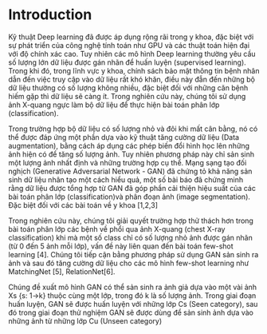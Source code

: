 # Introduction



Kỹ thuật Deep learning đã được áp dụng rộng rãi trong y khoa, đặc biệt với sự phát triển của công nghệ tính toán như GPU và các thuật toán hiện đại với độ chính xác cao. Tuy nhiên các mô hình Deep learning thường yêu cầu số lượng lớn dữ liệu được gán nhãn để huấn luyện (supervised learning). Trong khi đó, trong lĩnh vực y khoa, chính sách bảo mật thông tin bệnh nhân dẫn đến việc truy cập vào dữ liệu rất khó khăn, điều này đẫn đến những bộ dữ liệu thường có số lượng không nhiều, đặc biệt đối với những căn bệnh hiếm gặp thì dữ liệu sẽ càng ít. Trong nghiên cứu này, chúng tôi sử dụng ảnh X-quang ngực làm bộ dữ liệu để thực hiện bài toán phân lớp (classification).

Trong trường hợp bộ dữ liệu có số lượng nhỏ và đôi khi mất cân bằng, nó có thể được đáp ứng một phần dựa vào kỹ thuật tăng cường dữ liệu (Data augmentation), bằng cách áp dụng các phép biến đổi hình học lên những ảnh hiện có để tăng số lượng ảnh. Tuy nhiên phương pháp này chỉ sản sinh một lượng ảnh nhất định và những trường hợp cụ thể. Mạng sạng tạo đối nghịch (Generative Adversarial Network - GAN) đã chứng tỏ khả năng sản sinh dữ liệu nhân tạo một cách hiểu quả, một số bài báo đã chứng minh rằng dữ liệu được tổng hợp từ GAN đã góp phần cải thiện hiệu suất của các bài toán phân lớp (classification)và phân đoạn ảnh (image segmentation). Đặc biệt đối với các bài toán về y khoa [1,2,3]

Trong nghiên cứu này, chúng tôi giải quyết trường hợp thử thách hơn trong bài toán phân lớp các bệnh về phổi qua ảnh X-quang (chest X-ray classification) khi mà một số class chỉ có số lượng nhỏ ảnh được gán nhãn (từ 0 đến 5 ảnh mỗi lớp), vấn đề này liên quan đến bài toán few-shot learning [4]. Chúng tôi tiếp cận bằng phương pháp sử dụng GAN sản sinh ra ảnh và sau đó tăng cường dữ liệu cho các mô hình few-shot learning như MatchingNet [5], RelationNet[6]. 

Chúng đề xuất mô hình GAN có thể sản sinh ra ảnh giả dựa vào một vài ảnh Xs {s: 1->k} thuộc cùng một lớp, trong đó k là số lượng ảnh. Trong giai đoạn huấn luyện, GAN sẽ được huấn luyện với những lớp Cs (Seen category), sau đó trong giai đoạn thử nghiệm GAN sẽ được dùng để sản sinh ảnh dựa vào những ảnh từ những lớp Cu (Unseen category)
